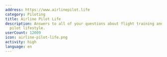 ```yaml
---
address: https://www.airlinepilot.life
category: Piloting
title: Airline Pilot Life
description: Answers to all of your questions about flight training and the airline
  pilot lifestyle.
userCount: 12009
icon: airline-pilot-life.png
activity: high
language: en
---
```

